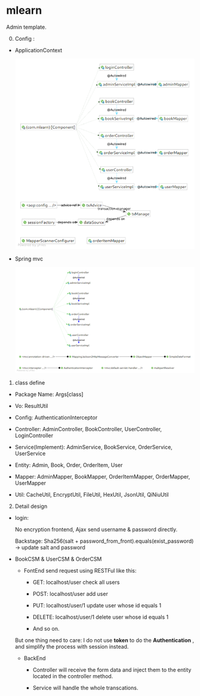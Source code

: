 # mlearn
Admin template.


0. Config : 

 - ApplicationContext

    ![applicationContext](imgs/config/applicationContext.png)

 - Spring mvc
    
    ![spring mvc](imgs/config/spring-mvc.png)
    
1. class define

 - Package Name: Args[class]

 - Vo: ResultUtil
 
 - Config: AuthenticationInterceptor
 
 - Controller: AdminController, BookController, UserController, LoginController
 
 - Service(Implement): AdminService, BookService, OrderService, UserService
 
 - Entity: Admin, Book, Order, OrderItem, User
 
 - Mapper: AdminMapper, BookMapper, OrderItemMapper, OrderMapper, UserMapper
 
 - Util: CacheUtil, EncryptUtil, FileUtil, HexUtil, JsonUtil, QiNiuUtil
 
2. Detail design

 - login:
    
    No encryption frontend, Ajax send username & password directly.

    Backstage: Sha256(salt + password_from_front).equals(exist_password) -> update salt and password

 - BookCSM & UserCSM & OrderCSM

    - FontEnd send request using RESTFul like this:

        - GET: localhost/user check all users
        
        - POST: localhost/user add user

        - PUT: localhost/user/1 update user whose id equals 1

        - DELETE: localhost/user/1 delete user whose id equals 1

        - And so on.

    But one thing need to care: I do not use **token** to do the **Authentication** , and simplify the process with session instead.

    - BackEnd 

        - Controller will receive the form data and inject them to the entity located in the controller method.

        - Service will handle the whole transcations.





